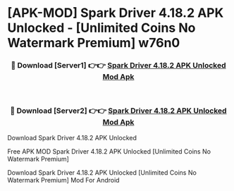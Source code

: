 # [APK-MOD] Spark Driver 4.18.2 APK Unlocked - [Unlimited Coins No Watermark Premium] w76n0



<div align="center">
<h3>🔴 Download [Server1] 👉👉 <a href="https://momento.my/?title=Spark_Driver_4.18.2_APK_Unlocked">Spark Driver 4.18.2 APK Unlocked Mod Apk</a></h3><br>

<h3>🔴 Download [Server2] 👉👉 <a href="https://momento.my/?title=Spark_Driver_4.18.2_APK_Unlocked">Spark Driver 4.18.2 APK Unlocked Mod Apk</a></h3>
</div>



Download Spark Driver 4.18.2 APK Unlocked 

Free APK MOD Spark Driver 4.18.2 APK Unlocked [Unlimited Coins No Watermark Premium]

Download Spark Driver 4.18.2 APK Unlocked [Unlimited Coins No Watermark Premium] Mod For Android
